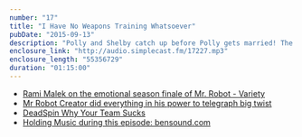 ```yaml
---
number: "17"
title: "I Have No Weapons Training Whatsoever"
pubDate: "2015-09-13"
description: "Polly and Shelby catch up before Polly gets married! The ladies discuss how much Fall television they are going to watch and review for your benefit. Then it's finally time for an in-depth discussion of the USA hit show Mr. Robot. Shelby is then joined by Carolyn to discuss Fear the Walking Dead. Also: Shelby and Carolyn decide who would survive a zombie apocalypse. "
enclosure_link: "http://audio.simplecast.fm/17227.mp3"
enclosure_length: "55356729"
duration: "01:15:00"
---
```

- [Rami Malek on the emotional season finale of Mr. Robot - Variety](http://variety.com/2015/tv/news/mr-robot-rami-malek-season-finale-1201583515/)
- [Mr Robot Creator did everything in his power to telegraph big twist](http://www.hitfix.com/whats-alan-watching/mr-robots-creator-did-everything-in-my-power-to-telegraph-the-big-twist)
- [DeadSpin Why Your Team Sucks](http://deadspin.com/tag/why-your-team-sucks)
- [Holding Music during this episode: bensound.com](http://www.bensound.com/)